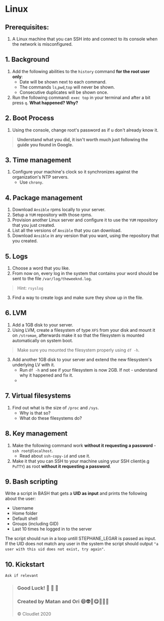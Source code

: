 
# Linux

## Prerequisites:
1.	A Linux machine that you can SSH into and connect to its console when the network is misconfigured.

## 1. Background
1. Add the following abilities to the ```history``` command **for the root user only**:
	* Date will be shown next to each command.
	* The commands `ls`,`pwd`,`top` will never be shown.
	* Consecutive duplicates will be shown once.
2.  Run the following command: ```exec top``` in your terminal and after a bit press ```q```.
     **What happened? Why?**

## 2. Boot Process
1. Using the console, change root's password as if u don't already know it.
> **Understand what you did, it isn't worth much just following the guide you found in Google.**	
## 3. Time management
1. Configure your machine's clock so it synchronizes against the organization's NTP servers.
	* Use ```chrony```.
## 4. Package management

1. Download ```Ansible``` rpms locally to your server.
2. Setup a ```YUM``` repository with those rpms.
3. Provision another Linux server and configure it to use the ```YUM``` repository that you just created.
4. List all the versions of ```Ansible``` that you can download.
5. Download ```Ansible``` in any version that you want, using the repository that you created.

## 5. Logs
1. Choose a word that you like.
2. From now on, every log in the system that contains your word should be sent to the file ```/var/log/theweeknd.log```. 
> Hint: ```rsyslog```
3. Find a way to create logs and make sure they show up in the file. 

## 6. LVM
1. Add a 1GB disk to your server.
2. Using LVM, create a filesystem of type ```XFS``` from your disk and mount it on ```/stromae```, afterwards make it so that the filesystem is mounted automatically on system boot.
> Make sure you mounted the filesystem properly using ```df -h```.
3. Add another 1GB disk to your server and extend the new filesystem's underlying LV with it.
	* Run ```df -h``` and see if your filesystem is now 2GB. If not - understand why it happened and fix it.
	* 
## 7. Virtual filesystems
1. Find out what is the size of ```/proc``` and ```/sys```.
	* Why is that so?
	* What do these filesystems do?	

## 8. Key management
1. Make the following command work **without it requesting a password** - ```ssh root@localhost```.
	* Read about ```ssh-copy-id``` and use it.
2. Make it that you can SSH to your machine using your SSH client(e.g ```PuTTY```) as root **without it requesting a password**.

## 9. Bash scripting
Write a script in BASH that gets a **UID as input** and prints the following about the user:
- Username
- Home folder
- Default shell
- Groups (including GID)
- Last 10 times he logged in to the server

The script should run in a loop untill STEPHANE_LEGAR is passed as input.
If the UID does not match any user in the system the script should output ```"a user with this uid does not exist, try again"```.

## 10. Kickstart
```
Ask if relevant
```


>  ### Good Luck! :poop: :poop: :poop:
> ### Created by Matan and Ori :smile::alien::basketball::yum::gun::hocho::boom: 
> &copy; Cloudlet 2020
